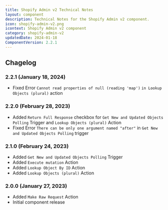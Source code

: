 ```yaml
---
title: Shopify Admin v2 Technical Notes
layout: component
description: Technical Notes for the Shopify Admin v2 component.
icon: shopify-admin-v2.png
icontext: Shopify Admin v2 component
category: shopify-admin-v2
updatedDate: 2024-01-18
ComponentVersion: 2.2.1
---
```


## Chagelog

### 2.2.1 (January 18, 2024)

* Fixed Error `Cannot read properties of null (reading 'map')` `in Lookup Objects (plural)` action

### 2.2.0 (February 28, 2023)

* Added `Return Full Response` checkbox for `Get New and Updated Objects Polling` Trigger and `Lookup Objects (plural)` Action
* Fixed Error `There can be only one argument named "after"` in `Get New and Updated Objects Polling` trigger

### 2.1.0 (February 24, 2023)

* Added `Get New and Updated Objects Polling` Trigger
* Added `Execute mutation` Action
* Added `Lookup Object By ID` Action
* Added `Lookup Objects (plural)` Action

### 2.0.0 (January 27, 2023)

* Added `Make Raw Request` Action
* Initial component release
